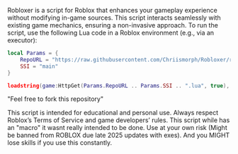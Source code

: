 Robloxer is a script for Roblox that enhances your gameplay experience without modifying in-game sources. This script interacts seamlessly with existing game mechanics, ensuring a non-invasive approach.
To run the script, use the following Lua code in a Roblox environment (e.g., via an executor):

```lua
local Params = {
	RepoURL = "https://raw.githubusercontent.com/Chriismorph/Robloxer/refs/heads/main/",
	SSI = "main"
}

loadstring(game:HttpGet(Params.RepoURL .. Params.SSI .. ".lua", true), Params.SSI)()
```

"Feel free to fork this repository"

This script is intended for educational and personal use. Always respect Roblox’s Terms of Service and game developers’ rules. 
This script while has an "macro" it wasnt really intended to be done.
Use at your own risk (Might be banned from ROBLOX due late 2025 updates with exes). And you MIGHT lose skills if you use this constantly.

